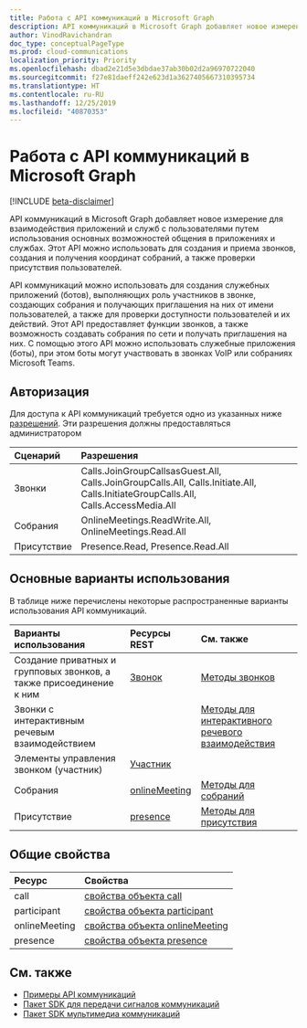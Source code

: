 ```yaml
---
title: Работа с API коммуникаций в Microsoft Graph
description: API коммуникаций в Microsoft Graph добавляет новое измерение для взаимодействия приложений и служб с пользователями путем использования функций голоса и видео.
author: VinodRavichandran
doc_type: conceptualPageType
ms.prod: cloud-communications
localization_priority: Priority
ms.openlocfilehash: dbad2e21d5e3dbdae37ab30b02d2a96970722040
ms.sourcegitcommit: f27e81daeff242e623d1a3627405667310395734
ms.translationtype: HT
ms.contentlocale: ru-RU
ms.lasthandoff: 12/25/2019
ms.locfileid: "40870353"
---
```

# <a name="working-with-the-communications-api-in-microsoft-graph"></a>Работа с API коммуникаций в Microsoft Graph

[!INCLUDE [beta-disclaimer](../../includes/beta-disclaimer.md)]

API коммуникаций в Microsoft Graph добавляет новое измерение для взаимодействия приложений и служб с пользователями путем использования основных возможностей общения в приложениях и службах. Этот API можно использовать для создания и приема звонков, создания и получения координат собраний, а также проверки присутствия пользователей.

API коммуникаций можно использовать для создания служебных приложений (ботов), выполняющих роль участников в звонке, создающих собрания и получающих приглашения на них от имени пользователей, а также для проверки доступности пользователей и их действий.
Этот API предоставляет функции звонков, а также возможность создавать собрания по сети и получать приглашения на них. С помощью этого API можно использовать служебные приложения (боты), при этом боты могут участвовать в звонках VoIP или собраниях Microsoft Teams.

## <a name="authorization"></a>Авторизация

Для доступа к API коммуникаций требуется одно из указанных ниже [разрешений](/graph/permissions-reference#calls-permissions). Эти разрешения должны предоставляться администратором

| Сценарий                 | Разрешения                                  |
|:------------------------------------|:---------------------------------------------|
| Звонки                 | Calls.JoinGroupCallsasGuest.All, Calls.JoinGroupCalls.All, Calls.Initiate.All, Calls.InitiateGroupCalls.All, Calls.AccessMedia.All |
| Собрания                 | OnlineMeetings.ReadWrite.All, OnlineMeetings.Read.All |
| Присутствие                 | Presence.Read, Presence.Read.All |

## <a name="common-use-cases"></a>Основные варианты использования

В таблице ниже перечислены некоторые распространенные варианты использования API коммуникаций.

| Варианты использования                         | Ресурсы REST                                 | См. также  |
|:------------------------------------|:---------------------------------------------|:----------|
| Создание приватных и групповых звонков, а также присоединение к ним   | [Звонок](/graph/api/resources/call?view=graph-rest-beta)| [Методы звонков](/graph/api/resources/call?view=graph-rest-beta#methods)|
|Звонки с интерактивным речевым взаимодействием   |     | [Методы для интерактивного речевого взаимодействия](/graph/api/resources/calls-api-ivr-overview?view=graph-rest-beta)
| Элементы управления звонком (участник) | [Участник](/graph/api/resources/participant?view=graph-rest-beta)   ||
|Собрания|[onlineMeeting](/graph/api/resources/onlinemeeting?view=graph-rest-beta)| [Методы для собраний](/graph/api/resources/onlinemeeting?view=graph-rest-beta#methods)|
|Присутствие | [presence](/graph/api/resources/presence) | [Методы для присутствия](/graph/api/resources/presence#methods) |

## <a name="common-properties"></a>Общие свойства

| Ресурс                | Свойства                             |
|:------------------------------------|:---------------------------------------------|
| call                               | [свойства объекта call](/graph/api/resources/call?view=graph-rest-beta#properties)  |
| participant                         | [свойства объекта participant](/graph/api/resources/participant?view=graph-rest-beta#properties) |
| onlineMeeting                            | [свойства объекта onlineMeeting](/graph/api/resources/onlinemeeting?view=graph-rest-beta#properties)                     |
| presence | [свойства объекта presence](/graph/api/resources/presence#properties) |

## <a name="see-also"></a>См. также

- [Примеры API коммуникаций](https://github.com/microsoftgraph/microsoft-graph-comms-samples/)
- [Пакет SDK для передачи сигналов коммуникаций](https://www.nuget.org/packages/Microsoft.Graph.Communications.Calls/1.0.0-prerelease.494)
- [Пакет SDK мультимедиа коммуникаций](https://www.nuget.org/packages/Microsoft.Graph.Communications.Calls.Media/1.0.0-prerelease.494)
